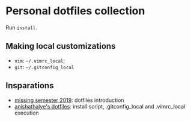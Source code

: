 # Personal dotfiles collection
Run `install`.

## Making local customizations
- `vim`: `~/.vimrc_local`;
- `git`: `~/.gitconfig_local`

## Insparations
- [missing semester 2019](https://missing.csail.mit.edu/2019/dotfiles/): dotfiles introduction 
- [anishathalye's dotfiles](https://github.com/anishathalye/dotfiles): install script, .gitconfig_local and .vimrc_local execution
